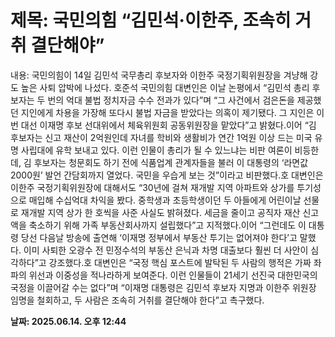 # **제목: 국민의힘 “김민석·이한주, 조속히 거취 결단해야”**

  내용: 국민의힘이 14일 김민석 국무총리 후보자와 이한주 국정기획위원장을 겨냥해 강도 높은 사퇴 압박에 나섰다.        호준석 국민의힘 대변인은 이날 논평에서 “김민석 총리 후보자는 두 번의 억대 불법 정치자금 수수 전과가 있다”며 “그 사건에서 검은돈을 제공했던 지인에게 차용을 가장해 또다시 불법 자금을 받았다는 의혹이 제기됐다. 그 지인은 이번 대선 이재명 후보 선대위에서 체육위원회 공동위원장을 맡았다”고 밝혔다.이어 “김 후보자는 신고 재산이 2억원인데 자녀를 학비와 생활비가 연간 1억원 이상 드는 미국 유명 사립대에 유학 보내고 있다. 이런 인물이 총리가 될 수 있느냐는 비판 여론이 비등한데, 김 후보자는 청문회도 하기 전에 식품업계 관계자들을 불러 이 대통령의 ‘라면값 2000원’ 발언 간담회까지 열었다. 국민을 우습게 보는 것”이라고 비판했다.호 대변인은 이한주 국정기획위원장에 대해서도 “30년에 걸쳐 재개발 지역 아파트와 상가를 투기성으로 매입해 수십억대 차익을 봤다. 중학생과 초등학생이던 두 아들에게 어린이날 선물로 재개발 지역 상가 한 호씩을 사준 사실도 밝혀졌다. 세금을 줄이고 공직자 재산 신고액을 축소하기 위해 가족 부동산회사까지 설립했다”고 지적했다.이어 “그런데도 이 대통령 당선 다음날 방송에 출연해 ‘이재명 정부에서 부동산 투기는 없어져야 한다’고 말했다. 이미 사퇴한 오광수 전 민정수석의 부동산 은닉과 차명 대출보다 훨씬 더 사안이 심각하다”고 강조했다.호 대변인은 “국정 핵심 포스트에 발탁된 두 사람의 행적은 가짜 좌파의 위선과 이중성을 적나라하게 보여준다. 이런 인물들이 21세기 선진국 대한민국의 국정을 이끌어갈 수는 없다”며 “이재명 대통령은 김민석 후보자 지명과 이한주 위원장 임명을 철회하고, 두 사람은 조속히 거취를 결단해야 한다”고 촉구했다.

  **날짜: 2025.06.14. 오후 12:44**